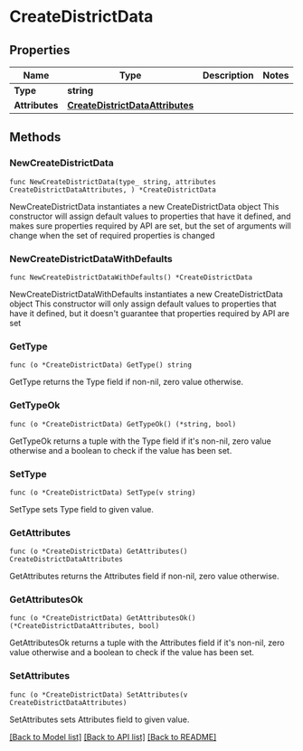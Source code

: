 # CreateDistrictData

## Properties

Name | Type | Description | Notes
------------ | ------------- | ------------- | -------------
**Type** | **string** |  | 
**Attributes** | [**CreateDistrictDataAttributes**](CreateDistrictDataAttributes.md) |  | 

## Methods

### NewCreateDistrictData

`func NewCreateDistrictData(type_ string, attributes CreateDistrictDataAttributes, ) *CreateDistrictData`

NewCreateDistrictData instantiates a new CreateDistrictData object
This constructor will assign default values to properties that have it defined,
and makes sure properties required by API are set, but the set of arguments
will change when the set of required properties is changed

### NewCreateDistrictDataWithDefaults

`func NewCreateDistrictDataWithDefaults() *CreateDistrictData`

NewCreateDistrictDataWithDefaults instantiates a new CreateDistrictData object
This constructor will only assign default values to properties that have it defined,
but it doesn't guarantee that properties required by API are set

### GetType

`func (o *CreateDistrictData) GetType() string`

GetType returns the Type field if non-nil, zero value otherwise.

### GetTypeOk

`func (o *CreateDistrictData) GetTypeOk() (*string, bool)`

GetTypeOk returns a tuple with the Type field if it's non-nil, zero value otherwise
and a boolean to check if the value has been set.

### SetType

`func (o *CreateDistrictData) SetType(v string)`

SetType sets Type field to given value.


### GetAttributes

`func (o *CreateDistrictData) GetAttributes() CreateDistrictDataAttributes`

GetAttributes returns the Attributes field if non-nil, zero value otherwise.

### GetAttributesOk

`func (o *CreateDistrictData) GetAttributesOk() (*CreateDistrictDataAttributes, bool)`

GetAttributesOk returns a tuple with the Attributes field if it's non-nil, zero value otherwise
and a boolean to check if the value has been set.

### SetAttributes

`func (o *CreateDistrictData) SetAttributes(v CreateDistrictDataAttributes)`

SetAttributes sets Attributes field to given value.



[[Back to Model list]](../README.md#documentation-for-models) [[Back to API list]](../README.md#documentation-for-api-endpoints) [[Back to README]](../README.md)



